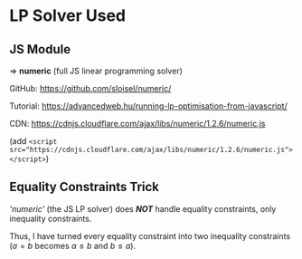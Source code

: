 # LP Solver Used
## JS Module
=> **numeric** (full JS linear programming solver)

GitHub: https://github.com/sloisel/numeric/

Tutorial: https://advancedweb.hu/running-lp-optimisation-from-javascript/

CDN: https://cdnjs.cloudflare.com/ajax/libs/numeric/1.2.6/numeric.js

(add `<script src="https://cdnjs.cloudflare.com/ajax/libs/numeric/1.2.6/numeric.js"></script>`)

## Equality Constraints Trick
*'numeric'* (the JS LP solver) does ***NOT*** handle equality constraints, only inequality constraints.

Thus, I have turned every equality constraint into two inequality constraints ($a = b$ becomes $a \leq b$ and $b \leq a$).
